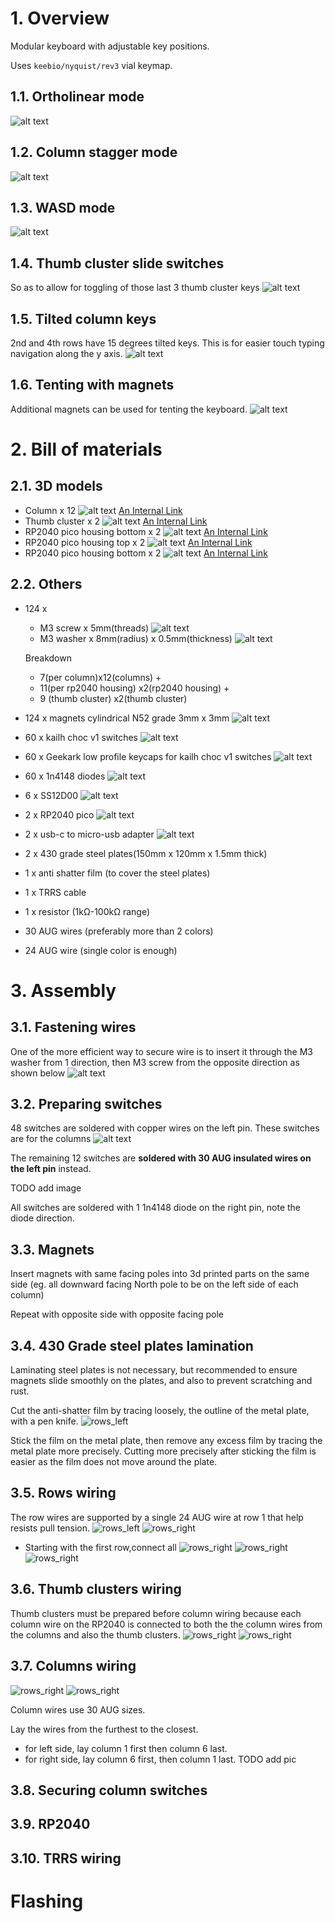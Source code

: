 # 1. Overview
Modular keyboard with adjustable key positions.

Uses `keebio/nyquist/rev3` vial keymap. 

## 1.1. Ortholinear mode
![alt text](images/ortholinear.jpg "Title")

## 1.2. Column stagger mode
![alt text](images/column_stagger.jpg)

## 1.3. WASD mode
![alt text](images/wasd.jpg)

## 1.4. Thumb cluster slide switches

So as to allow for toggling of those last 3 thumb cluster keys
![alt text](images/thumb_cluster_slide_switches.jpg)

## 1.5. Tilted column keys
2nd and 4th rows have 15 degrees tilted keys. This is for easier touch typing navigation along the y axis.
![alt text](images/column_15_degrees_tilt.jpg)

## 1.6. Tenting with magnets
Additional magnets can be used for tenting the keyboard.
![alt text](images/magnet_tenting.jpg)

# 2. Bill of materials
## 2.1. 3D models
- Column x 12
![alt text](images/stl/col.jpg)
[An Internal Link](/stl/col.stl)
- Thumb cluster x 2
![alt text](images/stl/thumb_cluster.jpg)
[An Internal Link](/stl/col.stl)
- RP2040 pico housing bottom x 2
![alt text](images/stl/rp2040_btm.jpg)
[An Internal Link](/stl/rp2040_pico_housing_btm.stl)
- RP2040 pico housing top x 2
![alt text](images/stl/rp2040_top.jpg)
[An Internal Link](/stl/rp2040_pico_housing_top.stl)
- RP2040 pico housing bottom x 2
![alt text](images/stl/rp2040_top_trrs.jpg)
[An Internal Link](/stl/rp2040_pico_housing_top_trrs.stl)

## 2.2. Others
- 124 x 
    - M3 screw x 5mm(threads)
    ![alt text](images/m3.jpg)
    - M3 washer x 8mm(radius) x 0.5mm(thickness)
    ![alt text](images/washer.jpg)

    Breakdown
    - 7(per column)x12(columns) +
    - 11(per rp2040 housing) x2(rp2040 housing) +
    - 9 (thumb cluster) x2(thumb cluster)

- 124 x magnets cylindrical N52 grade 3mm x 3mm
    ![alt text](images/magnet.jpg)
- 60 x kailh choc v1 switches
    ![alt text](images/kailh_choc_v1.jpg)
- 60 x Geekark low profile keycaps for kailh choc v1 switches
    ![alt text](images/geekark_lp_keycaps.avif)
- 60 x 1n4148 diodes
    ![alt text](images/1n4148.jpg)
- 6 x SS12D00
    ![alt text](images/SS12D00.webp)
- 2 x RP2040 pico
    ![alt text](images/rp2040_pico.jpg)
- 2 x usb-c to micro-usb adapter
    ![alt text](images/usbc_to_microusb.jpg)
- 2 x 430 grade steel plates(150mm x 120mm x 1.5mm thick)
- 1 x anti shatter film (to cover the steel plates)
- 1 x TRRS cable
- 1 x resistor (1kΩ-100kΩ range)
- 30 AUG wires (preferably more than 2 colors)
- 24 AUG wire (single color is enough)

# 3. Assembly
## 3.1. Fastening wires
One of the more efficient way to secure wire is to insert it through the M3 washer from 1 direction, then M3 screw from the opposite direction as shown below
![alt text](diagrams/securing_wire.jpg)

## 3.2. Preparing switches
48 switches are soldered with copper wires on the left pin. These switches are for the columns
![alt text](images/soldered_switch.jpg)

The remaining 12 switches are **soldered with 30 AUG insulated wires on the left pin** instead.

TODO add image

All switches are soldered with 1 1n4148 diode on the right pin, note the diode direction.
## 3.3. Magnets
Insert magnets with same facing poles into 3d printed parts on the same side (eg. all downward facing North pole to be on the left side of each column)

Repeat with opposite side with opposite facing pole

## 3.4. 430 Grade steel plates lamination
Laminating steel plates is not necessary, but recommended to ensure magnets slide smoothly on the plates, and also to prevent scratching and rust.

Cut the anti-shatter film by tracing loosely, the outline of the metal plate, with a pen knife.
![rows_left](images/steel_plate_lamination.jpg)

Stick the film on the metal plate, then remove any excess film by tracing the metal plate more precisely. Cutting more precisely after sticking the film is easier as the film does not move around the plate.


## 3.5. Rows wiring
The row wires are supported by a single 24 AUG wire at row 1 that help resists pull tension.
![rows_left](diagrams/rows_left.jpg)
![rows_right](diagrams/rows_right.jpg)

- Starting with the first row,connect all 
![rows_right](diagrams/rows_wiring_actual.jpg)
![rows_right](images/column_wiring_first.jpg)
![rows_right](images/column_wiring_intermediate.jpg)
## 3.6. Thumb clusters wiring
Thumb clusters must be prepared before column wiring because each column wire on the RP2040 is connected to both the the column wires from the columns and also the thumb clusters.
![rows_right](diagrams/thumb_cluster_row_wiring.jpg)
![rows_right](diagrams/thumb_cluster_wiring_row.jpg)

## 3.7. Columns wiring
![rows_right](diagrams/col_wiring_left.jpg)
![rows_right](diagrams/col_wiring_right.jpg)

Column wires use 30 AUG sizes.

Lay the wires from the furthest to the closest.
- for left side, lay column 1 first then column 6 last.
- for right side, lay column 6 first, then column 1 last.
TODO add pic
## 3.8. Securing column switches
## 3.9. RP2040
## 3.10. TRRS wiring

# Flashing
